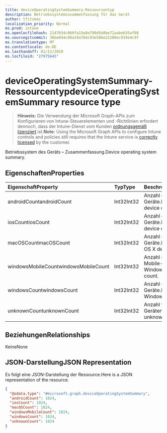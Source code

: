 ```yaml
---
title: deviceOperatingSystemSummary-Ressourcentyp
description: Betriebssystemzusammenfassung für das Gerät
author: tfitzmac
localization_priority: Normal
ms.prod: intune
ms.openlocfilehash: 2147034c060fa15e8e799d5ddbe72aabe635af08
ms.sourcegitcommit: 36be044c89a19af84c93e586e22200ec919e4c9f
ms.translationtype: MT
ms.contentlocale: de-DE
ms.lasthandoff: 01/12/2019
ms.locfileid: "27975645"
---
```

# <a name="deviceoperatingsystemsummary-resource-type"></a><span data-ttu-id="f739e-103">deviceOperatingSystemSummary-Ressourcentyp</span><span class="sxs-lookup"><span data-stu-id="f739e-103">deviceOperatingSystemSummary resource type</span></span>

> <span data-ttu-id="f739e-104">**Hinweis:** Die Verwendung der Microsoft Graph-APIs zum Konfigurieren von Intune-Steuerelementen und -Richtlinien erfordert dennoch, dass der Intune-Dienst vom Kunden [ordnungsgemäß lizenziert](https://go.microsoft.com/fwlink/?linkid=839381) ist.</span><span class="sxs-lookup"><span data-stu-id="f739e-104">**Note:** Using the Microsoft Graph APIs to configure Intune controls and policies still requires that the Intune service is [correctly licensed](https://go.microsoft.com/fwlink/?linkid=839381) by the customer.</span></span>

<span data-ttu-id="f739e-105">Betriebssystem des Geräts – Zusammenfassung.</span><span class="sxs-lookup"><span data-stu-id="f739e-105">Device operating system summary.</span></span>
## <a name="properties"></a><span data-ttu-id="f739e-106">Eigenschaften</span><span class="sxs-lookup"><span data-stu-id="f739e-106">Properties</span></span>
|<span data-ttu-id="f739e-107">Eigenschaft</span><span class="sxs-lookup"><span data-stu-id="f739e-107">Property</span></span>|<span data-ttu-id="f739e-108">Typ</span><span class="sxs-lookup"><span data-stu-id="f739e-108">Type</span></span>|<span data-ttu-id="f739e-109">Beschreibung</span><span class="sxs-lookup"><span data-stu-id="f739e-109">Description</span></span>|
|:---|:---|:---|
|<span data-ttu-id="f739e-110">androidCount</span><span class="sxs-lookup"><span data-stu-id="f739e-110">androidCount</span></span>|<span data-ttu-id="f739e-111">Int32</span><span class="sxs-lookup"><span data-stu-id="f739e-111">Int32</span></span>|<span data-ttu-id="f739e-112">Anzahl der Android-Geräte.</span><span class="sxs-lookup"><span data-stu-id="f739e-112">Number of android device count.</span></span>|
|<span data-ttu-id="f739e-113">iosCount</span><span class="sxs-lookup"><span data-stu-id="f739e-113">iosCount</span></span>|<span data-ttu-id="f739e-114">Int32</span><span class="sxs-lookup"><span data-stu-id="f739e-114">Int32</span></span>|<span data-ttu-id="f739e-115">Anzahl der iOS-Geräte.</span><span class="sxs-lookup"><span data-stu-id="f739e-115">Number of iOS device count.</span></span>|
|<span data-ttu-id="f739e-116">macOSCount</span><span class="sxs-lookup"><span data-stu-id="f739e-116">macOSCount</span></span>|<span data-ttu-id="f739e-117">Int32</span><span class="sxs-lookup"><span data-stu-id="f739e-117">Int32</span></span>|<span data-ttu-id="f739e-118">Anzahl der Mac OS X-Geräte.</span><span class="sxs-lookup"><span data-stu-id="f739e-118">Number of Mac OS X device count.</span></span>|
|<span data-ttu-id="f739e-119">windowsMobileCount</span><span class="sxs-lookup"><span data-stu-id="f739e-119">windowsMobileCount</span></span>|<span data-ttu-id="f739e-120">Int32</span><span class="sxs-lookup"><span data-stu-id="f739e-120">Int32</span></span>|<span data-ttu-id="f739e-121">Anzahl der Windows Mobile-Geräte.</span><span class="sxs-lookup"><span data-stu-id="f739e-121">Number of Windows mobile device count.</span></span>|
|<span data-ttu-id="f739e-122">windowsCount</span><span class="sxs-lookup"><span data-stu-id="f739e-122">windowsCount</span></span>|<span data-ttu-id="f739e-123">Int32</span><span class="sxs-lookup"><span data-stu-id="f739e-123">Int32</span></span>|<span data-ttu-id="f739e-124">Anzahl der Windows-Geräte.</span><span class="sxs-lookup"><span data-stu-id="f739e-124">Number of Windows device count.</span></span>|
|<span data-ttu-id="f739e-125">unknownCount</span><span class="sxs-lookup"><span data-stu-id="f739e-125">unknownCount</span></span>|<span data-ttu-id="f739e-126">Int32</span><span class="sxs-lookup"><span data-stu-id="f739e-126">Int32</span></span>|<span data-ttu-id="f739e-127">Anzahl von unbekannten Geräten.</span><span class="sxs-lookup"><span data-stu-id="f739e-127">Number of unknown device count.</span></span>|

## <a name="relationships"></a><span data-ttu-id="f739e-128">Beziehungen</span><span class="sxs-lookup"><span data-stu-id="f739e-128">Relationships</span></span>
<span data-ttu-id="f739e-129">Keine</span><span class="sxs-lookup"><span data-stu-id="f739e-129">None</span></span>
## <a name="json-representation"></a><span data-ttu-id="f739e-130">JSON-Darstellung</span><span class="sxs-lookup"><span data-stu-id="f739e-130">JSON Representation</span></span>
<span data-ttu-id="f739e-131">Es folgt eine JSON-Darstellung der Ressource.</span><span class="sxs-lookup"><span data-stu-id="f739e-131">Here is a JSON representation of the resource.</span></span>
<!-- {
  "blockType": "resource",
  "@odata.type": "microsoft.graph.deviceOperatingSystemSummary"
}
-->
``` json
{
  "@odata.type": "#microsoft.graph.deviceOperatingSystemSummary",
  "androidCount": 1024,
  "iosCount": 1024,
  "macOSCount": 1024,
  "windowsMobileCount": 1024,
  "windowsCount": 1024,
  "unknownCount": 1024
}
```



